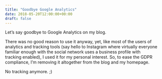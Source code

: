 ```yaml
---
title: "Goodbye Google Analytics"
date: 2018-05-20T12:00:00+00:00
draft: false
---
```


Let’s say goodbye to Google Analytics on my blog.

There was no good reason to use it anyway, yet, like most of the users of analytics and tracking tools (say hello to Instagram where virtually everyone familiar enough with the social network uses a business profile with tracking enabled), I used it for my personal interest. So, to ease the GDPR compliance, I’m removing it altogether from the blog and my homepage.

No tracking anymore. ;)
